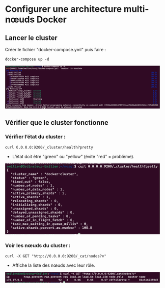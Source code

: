 # Configurer une architecture multi-nœuds Docker

## Lancer le cluster
Créer le fichier "docker-compose.yml" puis faire :
```
docker-compose up -d
```

![alt text](picture/configArchi/image-2.png)

## Vérifier que le cluster fonctionne
### Vérifier l’état du cluster :
```
curl 0.0.0.0:9200/_cluster/health?pretty
```
- L’état doit être "green" ou "yellow" (évite "red" = problème).

![alt text](picture/configArchi/image-3.png)

### Voir les nœuds du cluster :
```
curl -X GET "http://0.0.0.0:9200/_cat/nodes?v"
```
- Affiche la liste des nœuds avec leur rôle.

![alt text](picture/configArchi/image-4.png)

